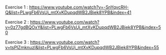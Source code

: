 Exercise 1 : <https://www.youtube.com/watch?v=-SnYqvcRH-Q&list=PLwgFb6VsUj_mtXvKDupqdWB2JBiek8YPB&index=41>

Exercise 2 : <https://www.youtube.com/watch?v=0z77gdBQOxY&list=PLwgFb6VsUj_mtXvKDupqdWB2JBiek8YPB&index=50>

Exercise 3 : <https://www.youtube.com/watch?v=tsPIZmknuzI&list=PLwgFb6VsUj_mtXvKDupqdWB2JBiek8YPB&index=55>
